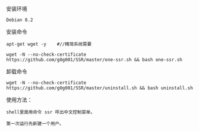 
安装环境

    Debian 8.2 
安装命令

    apt-get wget -y    #//精简系统需要

    wget -N --no-check-certificate https://github.com/g0g001/SSR/master/one-ssr.sh && bash one-ssr.sh

 
卸载命令

    wget -N --no-check-certificate https://github.com/g0g001/SSR/master/uninstall.sh && bash uninstall.sh


使用方法：
    
	shell里面用命令 ssr 呼出中文控制菜单。
	
	第一次运行先新建一个用户。
	
	
